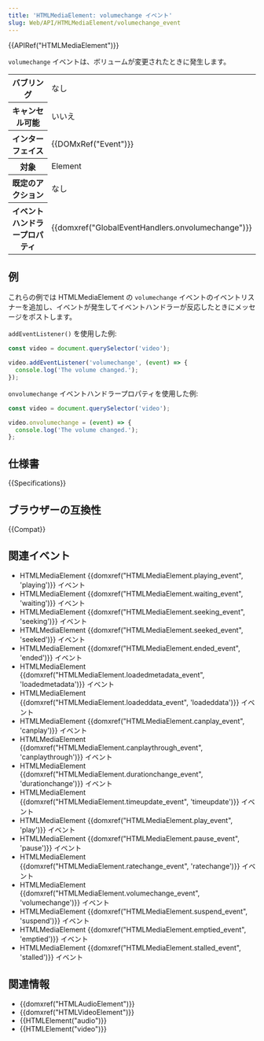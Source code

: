 ```yaml
---
title: 'HTMLMediaElement: volumechange イベント'
slug: Web/API/HTMLMediaElement/volumechange_event
---
```

{{APIRef("HTMLMediaElement")}}

`volumechange` イベントは、ボリュームが変更されたときに発生します。

<table class="properties">
  <tbody>
    <tr>
      <th scope="row">バブリング</th>
      <td>なし</td>
    </tr>
    <tr>
      <th scope="row">キャンセル可能</th>
      <td>いいえ</td>
    </tr>
    <tr>
      <th scope="row">インターフェイス</th>
      <td>{{DOMxRef("Event")}}</td>
    </tr>
    <tr>
      <th scope="row">対象</th>
      <td>Element</td>
    </tr>
    <tr>
      <th scope="row">既定のアクション</th>
      <td>なし</td>
    </tr>
    <tr>
      <th scope="row">イベントハンドラープロパティ</th>
      <td>{{domxref("GlobalEventHandlers.onvolumechange")}}</td>
    </tr>
  </tbody>
</table>

## 例

これらの例では HTMLMediaElement の `volumechange` イベントのイベントリスナーを追加し、イベントが発生してイベントハンドラーが反応したときにメッセージをポストします。

`addEventListener()` を使用した例:

```js
const video = document.querySelector('video');

video.addEventListener('volumechange', (event) => {
  console.log('The volume changed.');
});
```

`onvolumechange` イベントハンドラープロパティを使用した例:

```js
const video = document.querySelector('video');

video.onvolumechange = (event) => {
  console.log('The volume changed.');
};
```

## 仕様書

{{Specifications}}

## ブラウザーの互換性

{{Compat}}

## 関連イベント

- HTMLMediaElement {{domxref("HTMLMediaElement.playing_event", 'playing')}} イベント
- HTMLMediaElement {{domxref("HTMLMediaElement.waiting_event", 'waiting')}} イベント
- HTMLMediaElement {{domxref("HTMLMediaElement.seeking_event", 'seeking')}} イベント
- HTMLMediaElement {{domxref("HTMLMediaElement.seeked_event", 'seeked')}} イベント
- HTMLMediaElement {{domxref("HTMLMediaElement.ended_event", 'ended')}} イベント
- HTMLMediaElement {{domxref("HTMLMediaElement.loadedmetadata_event", 'loadedmetadata')}} イベント
- HTMLMediaElement {{domxref("HTMLMediaElement.loadeddata_event", 'loadeddata')}} イベント
- HTMLMediaElement {{domxref("HTMLMediaElement.canplay_event", 'canplay')}} イベント
- HTMLMediaElement {{domxref("HTMLMediaElement.canplaythrough_event", 'canplaythrough')}} イベント
- HTMLMediaElement {{domxref("HTMLMediaElement.durationchange_event", 'durationchange')}} イベント
- HTMLMediaElement {{domxref("HTMLMediaElement.timeupdate_event", 'timeupdate')}} イベント
- HTMLMediaElement {{domxref("HTMLMediaElement.play_event", 'play')}} イベント
- HTMLMediaElement {{domxref("HTMLMediaElement.pause_event", 'pause')}} イベント
- HTMLMediaElement {{domxref("HTMLMediaElement.ratechange_event", 'ratechange')}} イベント
- HTMLMediaElement {{domxref("HTMLMediaElement.volumechange_event", 'volumechange')}} イベント
- HTMLMediaElement {{domxref("HTMLMediaElement.suspend_event", 'suspend')}} イベント
- HTMLMediaElement {{domxref("HTMLMediaElement.emptied_event", 'emptied')}} イベント
- HTMLMediaElement {{domxref("HTMLMediaElement.stalled_event", 'stalled')}} イベント

## 関連情報

- {{domxref("HTMLAudioElement")}}
- {{domxref("HTMLVideoElement")}}
- {{HTMLElement("audio")}}
- {{HTMLElement("video")}}
